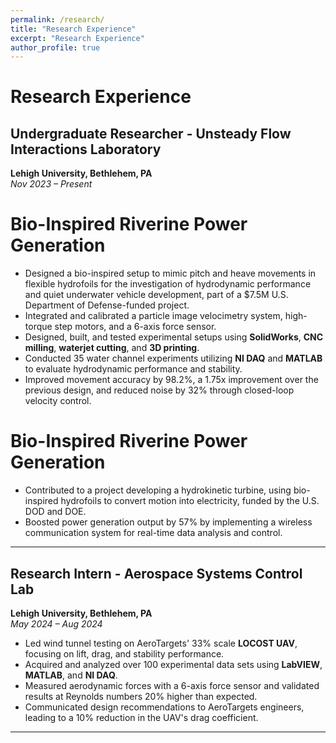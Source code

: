 ```yaml
---
permalink: /research/
title: "Research Experience"
excerpt: "Research Experience"
author_profile: true
---
```


# Research Experience

## Undergraduate Researcher - Unsteady Flow Interactions Laboratory
**Lehigh University, Bethlehem, PA**  
*Nov 2023 – Present*

# Bio-Inspired Riverine Power Generation
- Designed a bio-inspired setup to mimic pitch and heave movements in flexible hydrofoils for the investigation of hydrodynamic performance and quiet underwater vehicle development, part of a $7.5M U.S. Department of Defense-funded project.
- Integrated and calibrated a particle image velocimetry system, high-torque step motors, and a 6-axis force sensor.
- Designed, built, and tested experimental setups using **SolidWorks**, **CNC milling**, **waterjet cutting**, and **3D printing**.
- Conducted 35 water channel experiments utilizing **NI DAQ** and **MATLAB** to evaluate hydrodynamic performance and stability.
- Improved movement accuracy by 98.2%, a 1.75x improvement over the previous design, and reduced noise by 32% through closed-loop velocity control.

# Bio-Inspired Riverine Power Generation
- Contributed to a project developing a hydrokinetic turbine, using bio-inspired hydrofoils to convert motion into electricity, funded by the U.S. DOD and DOE.
- Boosted power generation output by 57% by implementing a wireless communication system for real-time data analysis and control.

---

## Research Intern - Aerospace Systems Control Lab
**Lehigh University, Bethlehem, PA**  
*May 2024 – Aug 2024*

- Led wind tunnel testing on AeroTargets' 33% scale **LOCOST UAV**, focusing on lift, drag, and stability performance.
- Acquired and analyzed over 100 experimental data sets using **LabVIEW**, **MATLAB**, and **NI DAQ**.
- Measured aerodynamic forces with a 6-axis force sensor and validated results at Reynolds numbers 20% higher than expected.
- Communicated design recommendations to AeroTargets engineers, leading to a 10% reduction in the UAV's drag coefficient.

---




